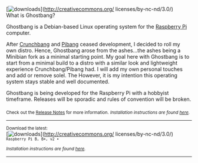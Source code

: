 [![downloads](https://avatars2.githubusercontent.com/u/13507880?v=3&s=75)](http://creativecommons.org/
    licenses/by-nc-nd/3.0/)  
What is Ghostbang? 

Ghostbang is a Debian-based Linux operating system for the [Raspberry Pi](https://www.raspberrypi.org/) computer.

After [Crunchbang](http://crunchbang.org/) and [Pibang](http://pibanglinux.com/) ceased development, I decided to roll my own distro. Hence, Ghostbang arose from the ashes...the ashes being a Minibian fork as a minimal starting point. My goal here with Ghostbang is to start from a minimal build to a distro with a similar look and lightweight experience Crunchbang/Pibang had. I will add my own personal touches and add or remove solel. The However, it is my intention this operating system stays stable and well documented.

Ghostbang is being developed for the Raspberry Pi with a hobbyist timeframe. Releases will be sporadic and rules of convention will be broken.

<sub>Check out the [Release Notes](https://github.com/ghostbang/linux/blob/master/releases.md) for more information.</sub>
<sub><i>Installation instructions are found [here](http://www.sudo.ws/). </i></sub>

---
<sup>Download the latest:</sup>  
[![downloads](https://img.shields.io/badge/ghostbang-2015.08.20-ff69b4.svg)](http://creativecommons.org/
    licenses/by-nc-nd/3.0/) <sup>```Raspberry Pi B, B+, v2 •  ```</sup>  

<sub><i>Installation instructions are found [here](http://www.sudo.ws/). </i></sub>

---
